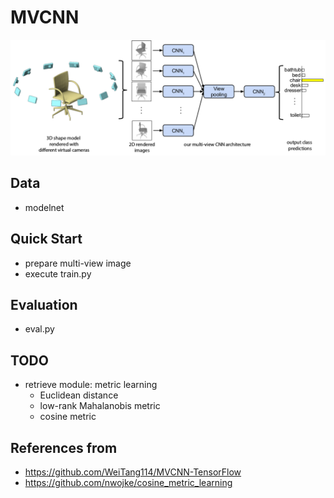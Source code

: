 # MVCNN
![](assets/mvcnn_framework.png)

## Data
- modelnet

## Quick Start
- prepare multi-view image
- execute train.py

## Evaluation
- eval.py

## TODO
- retrieve module: metric learning
    - Euclidean distance
    - low-rank Mahalanobis metric
    - cosine metric

## References from
- https://github.com/WeiTang114/MVCNN-TensorFlow
- https://github.com/nwojke/cosine_metric_learning